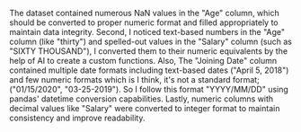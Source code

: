 The dataset contained numerous NaN values in the "Age" column, which should be converted to proper numeric format and filled appropriately to maintain data integrity.
Second, I noticed text-based numbers in the "Age" column (like "thirty") and spelled-out values in the "Salary" column (such as "SIXTY THOUSAND"), I converted them to their numeric equivalents by the help of AI to
 create a custom functions. Also, The "Joining Date" column contained multiple date formats including text-based dates ("April 5, 2018") and few numeric formats which is I think, it's not a standard format; ("01/15/2020", "03-25-2019"). 
 So I follow this format "YYYY/MM/DD" using pandas' datetime conversion capabilities. Lastly, numeric columns with decimal values like "Salary" were converted to integer format to maintain consistency and improve readability.
